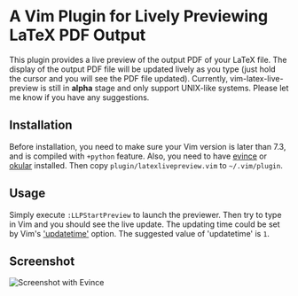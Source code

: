 # A Vim Plugin for Lively Previewing LaTeX PDF Output

This plugin provides a live preview of the output PDF of your LaTeX file. The
display of the output PDF file will be updated lively as you type (just hold
the cursor and you will see the PDF file updated). Currently,
vim-latex-live-preview is still in **alpha** stage and only support UNIX-like
systems. Please let me know if you have any suggestions.

## Installation

Before installation, you need to make sure your Vim version is later than 7.3,
and is compiled with `+python` feature. Also, you need to have [evince][] or
[okular][] installed. Then copy `plugin/latexlivepreview.vim` to
`~/.vim/plugin`.

## Usage

Simply execute `:LLPStartPreview` to launch the previewer. Then try to type in
Vim and you should see the live update. The updating time could be set by Vim's
['updatetime'][] option. The suggested value of 'updatetime' is `1`.

## Screenshot

![Screenshot with Evince](https://github.com/xuhdev/vim-latex-live-preview/raw/master/screenshots/screenshot-evince.gif)

<!--
The screenshot is at ./screenshots/screenshot-evince.gif
-->

['updatetime']: http://vimdoc.sourceforge.net/htmldoc/options.html#%27updatetime%27
[evince]: http://projects.gnome.org/evince/
[okular]: http://okular.kde.org/
